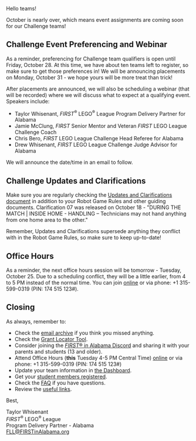 Hello teams!

October is nearly over, which means event assignments are coming soon for our Challenge teams!

## Challenge Event Preferencing and Webinar

As a reminder, preferencing for Challenge team qualifiers is open until Friday, October 28. At this time, we have about ten teams left to register, so make sure to get those preferences in! We will be announcing placements on Monday, October 31 - we hope yours will be more treat than trick!

After placements are announced, we will also be scheduling a webinar (that will be recorded) where we will discuss what to expect at a qualifying event. Speakers include:
- Taylor Whisenant, *FIRST*<sup>&reg;</sup> LEGO<sup>&reg;</sup> League Program Delivery Partner for Alabama
- Jamie McClung, *FIRST* Senior Mentor and Veteran *FIRST* LEGO League Challenge Coach
- Chris Bero, *FIRST* LEGO League Challenge Head Referee for Alabama
- Drew Whisenant, *FIRST* LEGO League Challenge Judge Advisor for Alabama

We will announce the date/time in an email to follow.


## Challenge Updates and Clarifications

Make sure you are regularly checking the [Updates and Clarifications document](https://firstinspiresst01.blob.core.windows.net/season/challenge-updates.pdf) in addition to your Robot Game Rules and other guiding documents. Clarification 07 was released on October 18 - "DURING THE MATCH | INSIDE HOME - HANDLING – Technicians may not hand anything from one home area to the other."

Remember, Updates and Clarifications supersede anything they conflict with in the Robot Game Rules, so make sure to keep up-to-date!


## Office Hours

As a reminder, the next office hours session will be tomorrow - Tuesday, October 25. Due to a scheduling conflict, they will be a little earlier, from 4 to 5 PM instead of the normal time. You can join [online](https://meet.google.com/mso-yhrn-brp) or via phone: +1 315-599-0319 (PIN: 174 515 123#).


## Closing

As always, remember to:
- Check the [email archive](https://github.com/drewwhis/first-in-alabama/tree/main/2022-2023/email-blasts) if you think you missed anything.
- Check the [Grant Locator Tool](https://www.firstinspires.org/robotics/team-grants).
- Consider joining the [*FIRST*&reg; in Alabama Discord](http://discord.gg/XfurbWERQ8) and sharing it with your parents and students (13 and older).
- Attend Office Hours (**this** Tuesday 4-5 PM Central Time) [online](https://meet.google.com/mso-yhrn-brp) or via phone: +1 315-599-0319 (PIN: 174 515 123#)
- Update your team information in [the Dashboard](https://my.firstinspires.org/Dashboard/).
- Get your [student members registered](https://www.firstinspires.org/resource-library/youth-registration-system).
- Check the [FAQ](https://github.com/drewwhis/first-in-alabama/wiki/Frequently-Asked-Questions) if you have questions.
- Review the [useful links](https://github.com/drewwhis/first-in-alabama/wiki/Useful-Links).


Best,
<p>
  Taylor Whisenant<br />
  <i>FIRST</i><sup>&reg;</sup> LEGO<sup>&reg;</sup> League<br />
  Program Delivery Partner - Alabama<br >
  <a href="mailto:fll@firstinalabama.org">FLL@FIRSTinAlabama.org</a>
</p>
